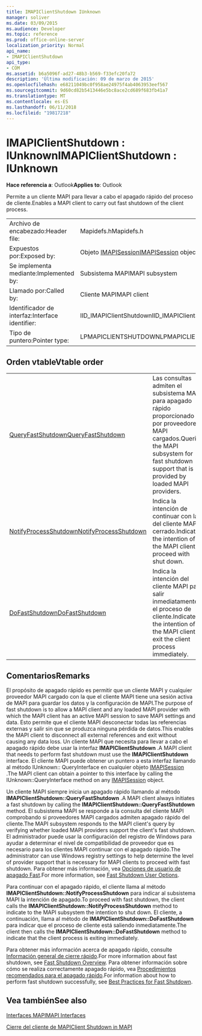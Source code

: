 ```yaml
---
title: IMAPIClientShutdown IUnknown
manager: soliver
ms.date: 03/09/2015
ms.audience: Developer
ms.topic: reference
ms.prod: office-online-server
localization_priority: Normal
api_name:
- IMAPIClientShutdown
api_type:
- COM
ms.assetid: b6a5096f-ad27-48b3-b569-f33efc20fa72
description: 'Última modificación: 09 de marzo de 2015'
ms.openlocfilehash: e68211049bc0f958ae24975f4ab4063953eef567
ms.sourcegitcommit: 9d60cd82b5413446e5bc8ace2cd689f683fb41a7
ms.translationtype: MT
ms.contentlocale: es-ES
ms.lasthandoff: 06/11/2018
ms.locfileid: "19817218"
---
```

# <a name="imapiclientshutdown--iunknown"></a><span data-ttu-id="29354-103">IMAPIClientShutdown : IUnknown</span><span class="sxs-lookup"><span data-stu-id="29354-103">IMAPIClientShutdown : IUnknown</span></span>

  
  
<span data-ttu-id="29354-104">**Hace referencia a**: Outlook</span><span class="sxs-lookup"><span data-stu-id="29354-104">**Applies to**: Outlook</span></span> 
  
<span data-ttu-id="29354-105">Permite a un cliente MAPI para llevar a cabo el apagado rápido del proceso de cliente.</span><span class="sxs-lookup"><span data-stu-id="29354-105">Enables a MAPI client to carry out fast shutdown of the client process.</span></span> 
  
|||
|:-----|:-----|
|<span data-ttu-id="29354-106">Archivo de encabezado:</span><span class="sxs-lookup"><span data-stu-id="29354-106">Header file:</span></span>  <br/> |<span data-ttu-id="29354-107">Mapidefs.h</span><span class="sxs-lookup"><span data-stu-id="29354-107">Mapidefs.h</span></span>  <br/> |
|<span data-ttu-id="29354-108">Expuestos por:</span><span class="sxs-lookup"><span data-stu-id="29354-108">Exposed by:</span></span>  <br/> |<span data-ttu-id="29354-109">Objeto [IMAPISession](imapisessioniunknown.md)</span><span class="sxs-lookup"><span data-stu-id="29354-109">[IMAPISession](imapisessioniunknown.md) object</span></span>  <br/> |
|<span data-ttu-id="29354-110">Se implementa mediante:</span><span class="sxs-lookup"><span data-stu-id="29354-110">Implemented by:</span></span>  <br/> |<span data-ttu-id="29354-111">Subsistema MAPI</span><span class="sxs-lookup"><span data-stu-id="29354-111">MAPI subsystem</span></span>  <br/> |
|<span data-ttu-id="29354-112">Llamado por:</span><span class="sxs-lookup"><span data-stu-id="29354-112">Called by:</span></span>  <br/> |<span data-ttu-id="29354-113">Cliente MAPI</span><span class="sxs-lookup"><span data-stu-id="29354-113">MAPI client</span></span>  <br/> |
|<span data-ttu-id="29354-114">Identificador de interfaz:</span><span class="sxs-lookup"><span data-stu-id="29354-114">Interface identifier:</span></span>  <br/> |<span data-ttu-id="29354-115">IID_IMAPIClientShutdown</span><span class="sxs-lookup"><span data-stu-id="29354-115">IID_IMAPIClientShutdown</span></span>  <br/> |
|<span data-ttu-id="29354-116">Tipo de puntero:</span><span class="sxs-lookup"><span data-stu-id="29354-116">Pointer type:</span></span>  <br/> |<span data-ttu-id="29354-117">LPMAPICLIENTSHUTDOWN</span><span class="sxs-lookup"><span data-stu-id="29354-117">LPMAPICLIENTSHUTDOWN</span></span>  <br/> |
   
## <a name="vtable-order"></a><span data-ttu-id="29354-118">Orden vtable</span><span class="sxs-lookup"><span data-stu-id="29354-118">Vtable order</span></span>

|||
|:-----|:-----|
|[<span data-ttu-id="29354-119">QueryFastShutdown</span><span class="sxs-lookup"><span data-stu-id="29354-119">QueryFastShutdown</span></span>](imapiclientshutdown-queryfastshutdown.md) <br/> |<span data-ttu-id="29354-120">Las consultas admiten el subsistema MAPI para apagado rápido proporcionado por proveedores MAPI cargados.</span><span class="sxs-lookup"><span data-stu-id="29354-120">Queries the MAPI subsystem for fast shutdown support that is provided by loaded MAPI providers.</span></span>  <br/> |
|[<span data-ttu-id="29354-121">NotifyProcessShutdown</span><span class="sxs-lookup"><span data-stu-id="29354-121">NotifyProcessShutdown</span></span>](imapiclientshutdown-notifyprocessshutdown.md) <br/> |<span data-ttu-id="29354-122">Indica la intención de continuar con la del cliente MAPI cerrado.</span><span class="sxs-lookup"><span data-stu-id="29354-122">Indicates the intention of the MAPI client to proceed with shut down.</span></span>  <br/> |
|[<span data-ttu-id="29354-123">DoFastShutdown</span><span class="sxs-lookup"><span data-stu-id="29354-123">DoFastShutdown</span></span>](imapiclientshutdown-dofastshutdown.md) <br/> |<span data-ttu-id="29354-124">Indica la intención del cliente MAPI para salir inmediatamente el proceso de cliente.</span><span class="sxs-lookup"><span data-stu-id="29354-124">Indicates the intention of the MAPI client to exit the client process immediately.</span></span>  <br/> |
   
## <a name="remarks"></a><span data-ttu-id="29354-125">Comentarios</span><span class="sxs-lookup"><span data-stu-id="29354-125">Remarks</span></span>

<span data-ttu-id="29354-126">El propósito de apagado rápido es permitir que un cliente MAPI y cualquier proveedor MAPI cargado con la que el cliente MAPI tiene una sesión activa de MAPI para guardar los datos y la configuración de MAPI.</span><span class="sxs-lookup"><span data-stu-id="29354-126">The purpose of fast shutdown is to allow a MAPI client and any loaded MAPI provider with which the MAPI client has an active MAPI session to save MAPI settings and data.</span></span> <span data-ttu-id="29354-127">Esto permite que el cliente MAPI desconectar todas las referencias externas y salir sin que se produzca ninguna pérdida de datos.</span><span class="sxs-lookup"><span data-stu-id="29354-127">This enables the MAPI client to disconnect all external references and exit without causing any data loss.</span></span> <span data-ttu-id="29354-128">Un cliente MAPI que necesita para llevar a cabo el apagado rápido debe usar la interfaz **IMAPIClientShutdown** .</span><span class="sxs-lookup"><span data-stu-id="29354-128">A MAPI client that needs to perform fast shutdown must use the **IMAPIClientShutdown** interface.</span></span> <span data-ttu-id="29354-129">El cliente MAPI puede obtener un puntero a esta interfaz llamando al método IUnknown:: QueryInterface en cualquier objeto [IMAPISession](imapisessioniunknown.md) .</span><span class="sxs-lookup"><span data-stu-id="29354-129">The MAPI client can obtain a pointer to this interface by calling the IUnknown::QueryInterface method on any [IMAPISession](imapisessioniunknown.md) object.</span></span> 
  
<span data-ttu-id="29354-130">Un cliente MAPI siempre inicia un apagado rápido llamando al método **IMAPIClientShutdown::QueryFastShutdown** .</span><span class="sxs-lookup"><span data-stu-id="29354-130">A MAPI client always initiates a fast shutdown by calling the **IMAPIClientShutdown::QueryFastShutdown** method.</span></span> <span data-ttu-id="29354-131">El subsistema MAPI se responde a la consulta del cliente MAPI comprobando si proveedores MAPI cargados admiten apagado rápido del cliente.</span><span class="sxs-lookup"><span data-stu-id="29354-131">The MAPI subsystem responds to the MAPI client's query by verifying whether loaded MAPI providers support the client's fast shutdown.</span></span> <span data-ttu-id="29354-132">El administrador puede usar la configuración del registro de Windows para ayudar a determinar el nivel de compatibilidad de proveedor que es necesario para los clientes MAPI continuar con el apagado rápido.</span><span class="sxs-lookup"><span data-stu-id="29354-132">The administrator can use Windows registry settings to help determine the level of provider support that is necessary for MAPI clients to proceed with fast shutdown.</span></span> <span data-ttu-id="29354-133">Para obtener más información, vea [Opciones de usuario de apagado Fast](fast-shutdown-user-options.md).</span><span class="sxs-lookup"><span data-stu-id="29354-133">For more information, see [Fast Shutdown User Options](fast-shutdown-user-options.md).</span></span>
  
<span data-ttu-id="29354-134">Para continuar con el apagado rápido, el cliente llama al método **IMAPIClientShutdown::NotifyProcessShutdown** para indicar al subsistema MAPI la intención de apagado.</span><span class="sxs-lookup"><span data-stu-id="29354-134">To proceed with fast shutdown, the client calls the **IMAPIClientShutdown::NotifyProcessShutdown** method to indicate to the MAPI subsystem the intention to shut down.</span></span> <span data-ttu-id="29354-135">El cliente, a continuación, llama al método de **IMAPIClientShutdown::DoFastShutdown** para indicar que el proceso de cliente está saliendo inmediatamente.</span><span class="sxs-lookup"><span data-stu-id="29354-135">The client then calls the **IMAPIClientShutdown::DoFastShutdown** method to indicate that the client process is exiting immediately.</span></span> 
  
<span data-ttu-id="29354-136">Para obtener más información acerca de apagado rápido, consulte [Información general de cierre rápido](fast-shutdown-overview.md).</span><span class="sxs-lookup"><span data-stu-id="29354-136">For more information about fast shutdown, see [Fast Shutdown Overview](fast-shutdown-overview.md).</span></span> <span data-ttu-id="29354-137">Para obtener información sobre cómo se realiza correctamente apagado rápido, vea [Procedimientos recomendados para el apagado rápido](best-practices-for-fast-shutdown.md).</span><span class="sxs-lookup"><span data-stu-id="29354-137">For information about how to perform fast shutdown successfully, see [Best Practices for Fast Shutdown](best-practices-for-fast-shutdown.md).</span></span>
  
## <a name="see-also"></a><span data-ttu-id="29354-138">Vea también</span><span class="sxs-lookup"><span data-stu-id="29354-138">See also</span></span>



[<span data-ttu-id="29354-139">Interfaces MAPI</span><span class="sxs-lookup"><span data-stu-id="29354-139">MAPI Interfaces</span></span>](mapi-interfaces.md)
  
[<span data-ttu-id="29354-140">Cierre del cliente de MAPI</span><span class="sxs-lookup"><span data-stu-id="29354-140">Client Shutdown in MAPI</span></span>](client-shutdown-in-mapi.md)

